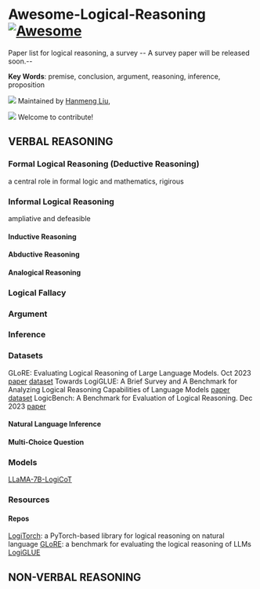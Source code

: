 # Awesome-Logical-Reasoning  [![Awesome](https://cdn.rawgit.com/sindresorhus/awesome/d7305f38d29fed78fa85652e3a63e154dd8e8829/media/badge.svg)](https://github.com/sindresorhus/awesome)
Paper list for logical reasoning, a survey
-- A survey paper will be released soon.--

**Key Words**: premise, conclusion, argument, reasoning, inference, proposition

![](https://img.shields.io/github/last-commit/mengzaiqiao/awesome-natural-language-reasoning) Maintained by [Hanmeng Liu](https://scholar.google.com/citations?user=vjmL_9UAAAAJ&hl=en), 

![](https://img.shields.io/badge/PRs-Welcome-red) Welcome to contribute!

## VERBAL REASONING
### Formal Logical Reasoning (Deductive Reasoning)
a central role in formal logic and mathematics, rigirous


### Informal Logical Reasoning 
ampliative and defeasible
#### Inductive Reasoning

#### Abductive Reasoning

#### Analogical Reasoning

### Logical Fallacy

### Argument

### Inference

### Datasets
GLoRE: Evaluating Logical Reasoning of Large Language Models. Oct 2023 [paper](https://arxiv.org/abs/2310.09107) [dataset](https://github.com/csitfun/glore)
Towards LogiGLUE: A Brief Survey and A Benchmark for Analyzing Logical Reasoning Capabilities of Language Models [paper](https://arxiv.org/abs/2310.00836) [dataset](https://huggingface.co/datasets/logicreasoning/logi_glue)
LogicBench: A Benchmark for Evaluation of Logical Reasoning. Dec 2023 [paper](https://openreview.net/forum?id=7NR2ZVzZxx)

#### Natural Language Inference

#### Multi-Choice Question

### Models
[LLaMA-7B-LogiCoT](https://huggingface.co/csitfun/llama-7b-logicot)

### Resources
#### Repos
[LogiTorch](https://github.com/LogiTorch/logitorch): a PyTorch-based library for logical reasoning on natural language
[GLoRE](https://github.com/csitfun/glore): a benchmark for evaluating the logical reasoning of LLMs
[LogiGLUE](https://huggingface.co/datasets/logicreasoning/logi_glue/tree/main)

## NON-VERBAL REASONING
